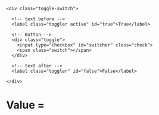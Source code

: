 <!DOCTYPE html>
<html lang="en">

<head>
  <meta charset="UTF-8">
  <meta name="viewport" content="width=device-width, initial-scale=1.0">
  <meta http-equiv="X-UA-Compatible" content="ie=edge">
  <title>Toggle Switch</title>
  <link rel="stylesheet" href="./style.css">
</head>

<body>

  <div class="demo">


    <div class="toggle-switch">

      <!-- text before -->
      <label class="toggler active" id="true">True</label>

      <!-- Button -->
      <div class="toggle">
        <input type="checkbox" id="switcher" class="check">
        <span class="switch"></span>
      </div>

      <!-- text after -->
      <label class="toggler" id="false">False</label>

    </div>

  </div>

  <div class="secondePart">
    <div class="mod">
      <h1>Value =</h1>
      <div class="output"></div>
    </div>
  </div>
  <script async src="//jsfiddle.net/goniti/nk2rc78s/embed/js,html,css/"></script>
  <script src="https://ajax.googleapis.com/ajax/libs/jquery/2.2.4/jquery.min.js"></script>
  <script src="./toggleSwitch.js"></script>
</body>

</html>
